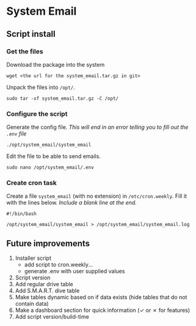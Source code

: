 # System Email

## Script install

### Get the files

Download the package into the system

```shell
wget <the url for the system_email.tar.gz in git>
```

Unpack the files into `/opt/`.

```shell
sudo tar -xf system_email.tar.gz -C /opt/
```

### Configure the script

Generate the config file.
*This will end in an error telling you to fill out the `.env` file*

```shell
./opt/system_email/system_email
```

Edit the file to be able to send emails.

```shell
sudo nano /opt/system_email/.env
```

### Create cron task

Create a file `system_email` (with no extension) in `/etc/cron.weekly`. Fill it with the lines below.
*Include a blank line at the end.*

```shell
#!/bin/bash

/opt/system_email/system_email > /opt/system_email/system_email.log

```

## Future improvements

1. Installer script
    - add script to cron.weekly...
    - generate .env with user supplied values
2. Script version
3. Add regular drive table
4. Add S.M.A.R.T. dive table
5. Make tables dynamic based on if data exists (hide tables that do not contain data)
6. Make a dashboard section for quick information (&check; or &cross; for features)
7. Add script version/build-time